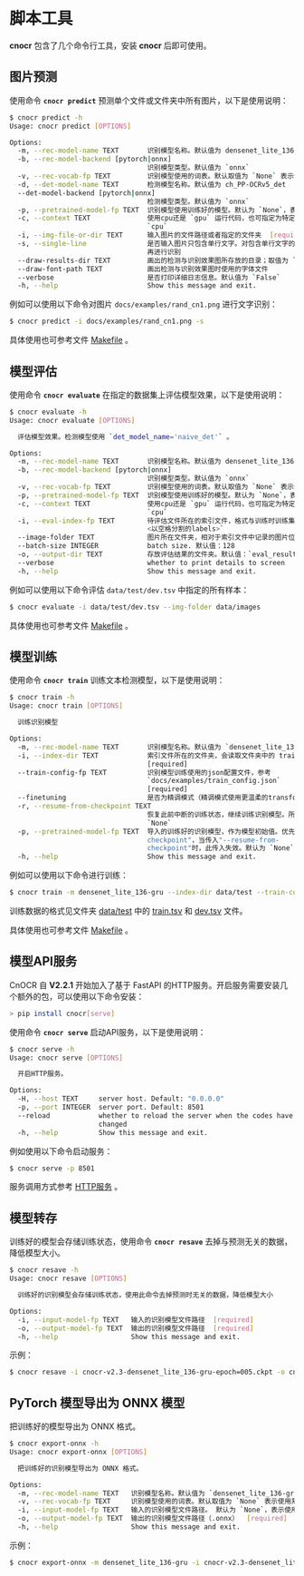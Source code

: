 # 脚本工具

**cnocr** 包含了几个命令行工具，安装 **cnocr** 后即可使用。

## 图片预测

使用命令 **`cnocr predict`** 预测单个文件或文件夹中所有图片，以下是使用说明：

```bash
$ cnocr predict -h
Usage: cnocr predict [OPTIONS]

Options:
  -m, --rec-model-name TEXT       识别模型名称。默认值为 densenet_lite_136-gru
  -b, --rec-model-backend [pytorch|onnx]
                                  识别模型类型。默认值为 `onnx`
  -v, --rec-vocab-fp TEXT         识别模型使用的词表。默认取值为 `None` 表示使用系统设定的词表
  -d, --det-model-name TEXT       检测模型名称。默认值为 ch_PP-OCRv5_det
  --det-model-backend [pytorch|onnx]
                                  检测模型类型。默认值为 `onnx`
  -p, --pretrained-model-fp TEXT  识别模型使用训练好的模型。默认为 `None`，表示使用系统自带的预训练模型
  -c, --context TEXT              使用cpu还是 `gpu` 运行代码，也可指定为特定gpu，如`cuda:0`。默认为
                                  `cpu`
  -i, --img-file-or-dir TEXT      输入图片的文件路径或者指定的文件夹  [required]
  -s, --single-line               是否输入图片只包含单行文字。对包含单行文字的图片，不做按行切分；否则会先对图片按行分割后
                                  再进行识别
  --draw-results-dir TEXT         画出的检测与识别效果图所存放的目录；取值为 `None` 表示不画图
  --draw-font-path TEXT           画出检测与识别效果图时使用的字体文件
  --verbose                       是否打印详细日志信息。默认值为 `False`
  -h, --help                      Show this message and exit.
```

例如可以使用以下命令对图片 `docs/examples/rand_cn1.png` 进行文字识别：

```bash
$ cnocr predict -i docs/examples/rand_cn1.png -s
```

具体使用也可参考文件 [Makefile](https://github.com/breezedeus/cnocr/blob/master/Makefile) 。

## 模型评估

使用命令 **`cnocr evaluate`** 在指定的数据集上评估模型效果，以下是使用说明：

```bash
$ cnocr evaluate -h
Usage: cnocr evaluate [OPTIONS]

  评估模型效果。检测模型使用 `det_model_name='naive_det'` 。

Options:
  -m, --rec-model-name TEXT       识别模型名称。默认值为 densenet_lite_136-gru
  -b, --rec-model-backend [pytorch|onnx]
                                  识别模型类型。默认值为 `onnx`
  -v, --rec-vocab-fp TEXT         识别模型使用的词表。默认取值为 `None` 表示使用系统设定的词表
  -p, --pretrained-model-fp TEXT  识别模型使用训练好的模型。默认为 `None`，表示使用系统自带的预训练模型
  -c, --context TEXT              使用cpu还是 `gpu` 运行代码，也可指定为特定gpu，如`cuda:0`。默认为
                                  `cpu`
  -i, --eval-index-fp TEXT        待评估文件所在的索引文件，格式与训练时训练集索引文件相同，每行格式为 `<图片路径>
                                  <以空格分割的labels>`
  --image-folder TEXT             图片所在文件夹，相对于索引文件中记录的图片位置  [required]
  --batch-size INTEGER            batch size. 默认值：128
  -o, --output-dir TEXT           存放评估结果的文件夹。默认值：`eval_results`
  --verbose                       whether to print details to screen
  -h, --help                      Show this message and exit.
```

例如可以使用以下命令评估 `data/test/dev.tsv` 中指定的所有样本：

```bash
$ cnocr evaluate -i data/test/dev.tsv --img-folder data/images 
```

具体使用也可参考文件 [Makefile](https://github.com/breezedeus/cnocr/blob/master/Makefile) 。

## 模型训练

使用命令 **`cnocr train`**  训练文本检测模型，以下是使用说明：

```bash
$ cnocr train -h
Usage: cnocr train [OPTIONS]

  训练识别模型

Options:
  -m, --rec-model-name TEXT       识别模型名称。默认值为 `densenet_lite_136-gru`
  -i, --index-dir TEXT            索引文件所在的文件夹，会读取文件夹中的 train.tsv 和 dev.tsv 文件
                                  [required]
  --train-config-fp TEXT          识别模型训练使用的json配置文件，参考
                                  `docs/examples/train_config.json`
                                  [required]
  --finetuning                    是否为精调模式（精调模式使用更温柔的transform）。默认为 `False`
  -r, --resume-from-checkpoint TEXT
                                  恢复此前中断的训练状态，继续训练识别模型。所以文件中应该包含训练状态。默认为
                                  `None`
  -p, --pretrained-model-fp TEXT  导入的训练好的识别模型，作为模型初始值。优先级低于"--resume-from-
                                  checkpoint"，当传入"--resume-from-
                                  checkpoint"时，此传入失效。默认为 `None`
  -h, --help                      Show this message and exit.
```

例如可以使用以下命令进行训练：

```bash
$ cnocr train -m densenet_lite_136-gru --index-dir data/test --train-config-fp docs/examples/train_config.json
```

训练数据的格式见文件夹 [data/test](https://github.com/breezedeus/cnocr/blob/master/data/test) 中的 [train.tsv](https://github.com/breezedeus/cnocr/blob/master/data/test/train.tsv) 和 [dev.tsv](https://github.com/breezedeus/cnocr/blob/master/data/test/dev.tsv) 文件。

具体使用也可参考文件 [Makefile](https://github.com/breezedeus/cnocr/blob/master/Makefile) 。

## 模型API服务

CnOCR 自 **V2.2.1** 开始加入了基于 FastAPI 的HTTP服务。开启服务需要安装几个额外的包，可以使用以下命令安装：

```bash
> pip install cnocr[serve]
```



使用命令 **`cnocr serve`**  启动API服务，以下是使用说明：

```bash
$ cnocr serve -h
Usage: cnocr serve [OPTIONS]

  开启HTTP服务。

Options:
  -H, --host TEXT     server host. Default: "0.0.0.0"
  -p, --port INTEGER  server port. Default: 8501
  --reload            whether to reload the server when the codes have been
                      changed
  -h, --help          Show this message and exit.
```



例如使用以下命令启动服务：

```bash
$ cnocr serve -p 8501
```



服务调用方式参考 [HTTP服务](index.md) 。



## 模型转存

训练好的模型会存储训练状态，使用命令 **`cnocr resave`**  去掉与预测无关的数据，降低模型大小。

```bash
$ cnocr resave -h
Usage: cnocr resave [OPTIONS]

  训练好的识别模型会存储训练状态，使用此命令去掉预测时无关的数据，降低模型大小

Options:
  -i, --input-model-fp TEXT   输入的识别模型文件路径  [required]
  -o, --output-model-fp TEXT  输出的识别模型文件路径  [required]
  -h, --help                  Show this message and exit.
```

示例：

```bash
$ cnocr resave -i cnocr-v2.3-densenet_lite_136-gru-epoch=005.ckpt -o cnocr-v2.3-densenet_lite_136-gru-epoch=005-model.ckpt
```

## PyTorch 模型导出为 ONNX 模型

把训练好的模型导出为 ONNX 格式。

```bash
$ cnocr export-onnx -h
Usage: cnocr export-onnx [OPTIONS]

  把训练好的识别模型导出为 ONNX 格式。

Options:
  -m, --rec-model-name TEXT   识别模型名称。默认值为 `densenet_lite_136-gru`
  -v, --rec-vocab-fp TEXT     识别模型使用的词表。默认取值为 `None` 表示使用系统设定的词表
  -i, --input-model-fp TEXT   输入的识别模型文件路径。 默认为 `None`，表示使用系统自带的预训练模型
  -o, --output-model-fp TEXT  输出的识别模型文件路径（.onnx）  [required]
  -h, --help                  Show this message and exit.
```

示例：

```bash
$ cnocr export-onnx -m densenet_lite_136-gru -i cnocr-v2.3-densenet_lite_136-gru-epoch=005-model.ckpt -o cnocr-v2.3-densenet_lite_136-gru-epoch=005-model.onnx
```
